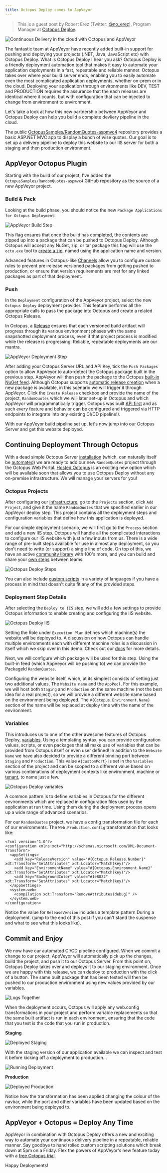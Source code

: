 ```yaml
---
title: Octopus Deploy comes to AppVeyor
---
```


> This is a guest post by Robert Erez (Twitter: [@no_erez](https://twitter.com/no_erez)), Program Manager at [Octopus Deploy](https://octopus.com/).

<p><img src="/assets/img/posts/octopus-deploy-comes-to-appveyor/blogimage-appveyor.png" alt="Continuous Delivery in the cloud with Octopus and AppVeyor"></p>

<p>The fantastic team at AppVeyor have recently added built-in support for pushing and deploying your projects (.NET, Java, JavaScript etc) with Octopus Deploy. What is Octopus Deploy I hear you ask? Octopus Deploy is a friendly deployment automation tool that makes it easy to automate your application deployments in a fast, repeatable and reliable manner. Octopus takes over where your build server ends, enabling you to easily automate even the most complicated application deployments, whether on-prem or in the cloud. Deploying your application through environments like DEV, TEST and PRODUCTION requires the assurance that the each releases are identical where it counts, but with configuration that can be injected to change from environment to environment.</p>

<p>Let's take a look at how this new partnership between AppVeyor and Octopus Deploy can help you build a complete devliery pipeline in the cloud.</p>

<p>The public <a href="https://github.com/OctopusSamples/RandomQuotes-aspmvc4" rel="nofollow">OctopusSamples/RandomQuotes-aspmvc4</a> repository provides a basic ASP.NET MVC app to display a bunch of wise quotes. Our goal is to set up a delivery pipeline to deploy this website to our IIS server for both a staging and then production environment.</p>

<h2 id="appveyor-octopus-plugin">AppVeyor Octopus Plugin</h2>

<p>Starting with the build of our project, I've added the <code>OctopusSamples/RandomQuotes-aspmvc4</code> GitHub repository as the source of a new AppVeyor project.</p>

<h3 id="build-pack">Build &amp; Pack</h3>

<p>Looking at the build phase, you should notice the new <code>Package Applications for Octopus Deployment</code>:</p>

<p><img src="/assets/img/posts/octopus-deploy-comes-to-appveyor/appveyor_build_step.png" alt="AppVeyor Build Step"></p>

<p>This flag ensures that once the build has completed, the contents are zipped up into a package that can be pushed to Octopus Deploy. Although Octopus will accept any NuGet, zip, or tar package this flag will use the <code>octo.exe</code> tool to <a href="https://octopus.com/docs/packaging-applications/creating-packages/creating-zip-packages">create a zip</a>, named using the application name and version.</p>

<p>Advanced features in Octopus-like <a href="https://octopus.com/docs/deployment-process/channels">Channels</a> allow you to configure custom rules to prevent pre-release versioned packages from getting pushed to production, or ensure that version requirements are met for any linked packages as part of that deployment.</p>

<h3 id="push">Push</h3>

<p>In the <code>Deployment</code> configuration of the AppVeyor project, select the new <code>Octopus Deploy</code> deployment provider. This feature performs all the appropriate calls to pass the package into Octopus and create a related Octopus Release.</p>

<p>In Octopus, a <a href="https://octopus.com/docs/deployment-process/releases">Release</a> ensures that each versioned build artifact will progress through its various environment phases with the same snapshotted deployment process, even if that project process is modified while the release is progressing. Reliable, repeatable deployments are our mantra.</p>

<p><img src="/assets/img/posts/octopus-deploy-comes-to-appveyor/appveyor_build_deployment.png" alt="AppVeyor Deployment Step"></p>

<p>After adding your Octopus Server URL and API Key, tick the <code>Push Packages</code> option to allow AppVeyor to auto-detect the Octopus package built in the previous step. AppVeyor will then push the package to the Octopus <a href="https://octopus.com/docs/packaging-applications/package-repositories/pushing-packages-to-the-built-in-repository">built-in NuGet feed</a>. Although Octopus supports <a href="https://octopus.com/docs/deployment-process/releases/automatic-release-creation">automatic release creation</a> when a new package is available, in this scenario we will trigger it through AppVeyor. Click the <code>Create Release</code> checkbox and provide the name of the project, <code>RandomQuotes</code> which we will later set-up in Octopus and which AppVeyor will programmatically trigger. Octopus was built <a href="https://octopus.com/docs/api-and-integration/api">API first</a> and as such <em>every</em> feature and behavior can be configured and triggered via HTTP endpoints to integrate into <em>any</em> existing CI/CD pipeline!).</p>

<p>With our AppVeyor build pipeline set up, let's now jump into our Octopus Server and get this website deployed.</p>

<h2 id="continuing-deployment-through-octopus">Continuing Deployment Through Octopus</h2>

<p>With a dead simple Octopus Server <a href="https://octopus.com/docs/installation">installation</a> (which, can naturally itself be <a href="https://octopus.com/docs/installation/automating-installation">automated</a>) we are ready to add our new <code>RandomQuotes</code> project through the Octopus Web Portal. <a href="https://octopus.com/cloud">Hosted Octopus</a> is an exciting new option which will be available soon that allows you to use Octopus Deploy without any on-premise infrastructure. We will manage your servers for you!</p>

<h3 id="octopus-projects">Octopus Projects</h3>

<p>After configuring our <a href="https://octopus.com/docs/infrastructure">infrastructure</a>, go to the <code>Projects</code> section, click <code>Add Project</code>, and give it the name <code>RandomQuotes</code> that we specified earlier in our AppVeyor deploy step. This project contains all the deployment steps and configuration variables that define how this application is deployed.</p>

<p>For our simple deployment scenario, we will first go to the <code>Process</code> section and add a new IIS step. Octopus will handle all the complicated interactions to configure our IIS website with just a few inputs from us. There is a wide range of pre-built steps available for use in almost any deployment, so you don't need to write (or support) a single line of code. On top of this, we have an active <a href="https://octopus.com/docs/deployment-process/steps/community-step-templates">community library</a> with 100's more, and you can build and share your <a href="https://octopus.com/docs/deployment-process/steps/community-step-templates">own steps</a> between teams.</p>

<p><img src="/assets/img/posts/octopus-deploy-comes-to-appveyor/octopus_many_steps.png" alt="Octopus Deploy Steps"></p>

<p>You can also include <a href="https://octopus.com/docs/deploying-applications/custom-scripts">custom scripts</a> in a variety of languages if you have a process in mind that doesn't quite fit any of the provided steps.</p>

<h3 id="deployment-step-details">Deployment Step Details</h3>

<p>After selecting the <code>Deploy to IIS</code> step, we will add a few settings to provide Octopus information to enable creating and configuring the IIS website.</p>

<p><img src="/assets/img/posts/octopus-deploy-comes-to-appveyor/octopus_iis_step.png" alt="Octopus Deploy IIS"></p>

<p>Setting the Role under <code>Execution Plan</code> defines which machine(s) the website will be deployed to. A discussion on how Octopus can handle multiple environments each with different machine roles is a discussion in itself which we skip over in this demo. Check out our <a href="https://octopus.com/docs/infrastructure/environments">docs</a> for more details.</p>

<p>Next, we will configure which package will be used for this step. Using the built-in feed (which AppVeyor will be pushing to) we can provide the PackageId <code>RandomQuotes</code>.</p>

<p>Configuring the website itself, which, at its simplest consists of setting just two additional values. The <code>Website name</code> and the <code>AppPool</code>. For this example, we will host both <code>Staging</code> and <code>Production</code> on the same machine (not the best idea for a real project), so we will provide a different website name based on the environment being deployed. The <code>#{Octopus.Environment.Name}</code> section of the name will be replaced at deploy time with the name of the environment.</p>

<h3 id="variables">Variables</h3>

<p>This introduces us to one of the other awesome features of Octopus Deploy, <a href="https://octopus.com/docs/deployment-process/variables">variables</a>. Using a templating syntax, you can provide configuration values, scripts, or even packages that all make use of variables that can be provided from Octopus itself or even user defined! In addition to the <code>Website Name</code> we have also decided to provide a different binding port between  <code>Staging</code> and <code>Production</code>. This value <code>#{CustomPort}</code> is set in the <code>Variables</code> section of the project and can be scoped to a different value based on various combinations of deployment contexts like environment, machine or <a href="https://octopus.com/docs/deployment-patterns/multi-tenant-deployments">tenant</a>, to name just a few.</p>

<p><img src="/assets/img/posts/octopus-deploy-comes-to-appveyor/octopus_variables.png" alt="Octopus Deploy variables"></p>

<p>A common pattern is to define variables in Octopus for the different environments which are replaced in configuration files used by the application at run time. Using them during the deployment process opens up a wide range of advanced scenarios.</p>

<p>For our <code>RandomQuotes</code> project, we have a config transformation file for each of our environments. The <code>Web.Production.config</code> transformation that looks like:</p>

<pre><code class="language-xml">&lt;?xml version="1.0"?&gt;
&lt;configuration xmlns:xdt="http://schemas.microsoft.com/XML-Document-Transform"&gt;
  &lt;appSettings&gt;
    &lt;add key="ReleaseVersion" value="#{Octopus.Release.Number}" xdt:Transform="SetAttributes" xdt:Locator="Match(key)"/&gt;
    &lt;add key="EnvironmentName" value="#{Octopus.Environment.Name}" xdt:Transform="SetAttributes" xdt:Locator="Match(key)"/&gt;
    &lt;add key="BackgroundColor" value="#1e8822" xdt:Transform="SetAttributes" xdt:Locator="Match(key)"/&gt;
  &lt;/appSettings&gt;
  &lt;system.web&gt;
    &lt;compilation xdt:Transform="RemoveAttributes(debug)" /&gt;
  &lt;/system.web&gt;
&lt;/configuration&gt;
</code></pre>

<p>Notice the value for <code>ReleaseVersion</code> includes a template pattern During a deployment. (jump to the end of this post if you can't stand the suspense and what to see what this looks like).</p>

<h2 id="commit-and-enjoy">Commit and Enjoy</h2>

<p>We now have our automated CI/CD pipeline configured. When we commit a change to our project, AppVeyor will automatically pick up the changes, build the project, and push it to our Octopus Server. From this point on, Octopus Deploy takes over and deploys it to our staging environment. Once we are happy with this release, we can deploy to production with the click of a button. The same built package that has been tested will then be pushed to our production environment using new values provided by our variables.</p>

<p><img src="/assets/img/posts/octopus-deploy-comes-to-appveyor/logs_together.png" alt="Logs Together"></p>

<p>When the deployment occurs, Octopus will apply any web.config transformations in your project and perform variable replacements so that the same built artifact is run in each environment, ensuring that the code that you test is the code that you run in production.</p>

<p><strong>Staging</strong></p>

<p><img src="/assets/img/posts/octopus-deploy-comes-to-appveyor/app_staging.png" alt="Deployed Staging"></p>

<p>With the staging version of our application available we can inspect and test it before kicking off a deployment to production...</p>

<p><img src="/assets/img/posts/octopus-deploy-comes-to-appveyor/octopus_deploying.png" alt="Running Deployment"></p>

<p><strong>Production</strong></p>

<p><img src="/assets/img/posts/octopus-deploy-comes-to-appveyor/app_production.png" alt="Deployed Production"></p>

<p>Notice how the transformation has been applied changing the colour of the navbar, while the port and other variables have been updated based on the environment being deployed to.</p>

<h2 id="appveyor-octopus-deploy-any-time">AppVeyor + Octopus = Deploy Any Time</h2>

<p>AppVeyor in combination with Octopus Deploy offers a new and exciting way to automate your continuous delivery pipeline in a repeatable, reliable manner. Say goodbye to hand rolled custom scripting solutions which break down at 5pm on a Friday. Flex the powers of AppVeyor's new feature today with a <a href="https://octopus.com/licenses/trial">free Octopus trial</a>.</p>

<p>Happy Deployments!</p>